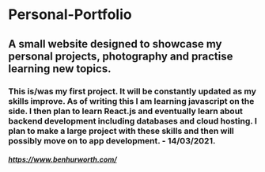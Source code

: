 # Personal-Portfolio
## A small website designed to showcase my personal projects, photography and practise learning new topics.
### This is/was my first project. It will be constantly updated as my skills improve. As of writing this I am learning javascript on the side. I then plan to learn React.js and eventually learn about backend development including databases and cloud hosting. I plan to make a large project with these skills and then will possibly move on to app development. - 14/03/2021.

##### https://www.benhurworth.com/
